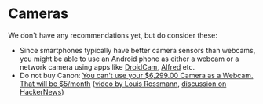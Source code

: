 # Cameras

We don't have any recommendations yet, but do consider these:

* Since smartphones typically have better camera sensors than webcams, you might be able to use an Android phone as either a webcam or a network camera using apps like [DroidCam](https://play.google.com/store/apps/details?id=com.dev47apps.droidcam), [Alfred](https://play.google.com/store/apps/details?id=com.ivuu) etc.
* Do not buy Canon: [You can't use your $6,299.00 Camera as a Webcam. That will be $5/month](https://romanzipp.com/blog/no-you-cant-use-your-6299-canon-camera-as-a-webcam) ([video by Louis Rossmann](https://www.youtube.com/watch?v=xYLMZuKWLfE), [discussion on HackerNews](https://news.ycombinator.com/item?id=42735393))

